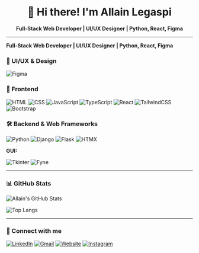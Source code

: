 <h1 align="center">👋 Hi there! I'm Allain Legaspi</h1>

<p align="center">
  <strong>Full-Stack Web Developer | UI/UX Designer | Python, React, Figma</strong>
</p>

---

<strong>Full-Stack Web Developer | UI/UX Designer | Python, React, Figma</strong>

### 🎨 UI/UX & Design

![Figma](https://img.shields.io/badge/-Figma-05122A?style=flat&logo=figma)

### 🧠 Frontend

![HTML](https://img.shields.io/badge/-HTML5-05122A?style=flat&logo=html5)
![CSS](https://img.shields.io/badge/-CSS3-05122A?style=flat&logo=css3)
![JavaScript](https://img.shields.io/badge/-JavaScript-05122A?style=flat&logo=javascript)
![TypeScript](https://img.shields.io/badge/-TypeScript-05122A?style=flat&logo=typescript)
![React](https://img.shields.io/badge/-React-05122A?style=flat&logo=react)
![TailwindCSS](https://img.shields.io/badge/-TailwindCSS-05122A?style=flat&logo=tailwindcss)
![Bootstrap](https://img.shields.io/badge/-Bootstrap-05122A?style=flat&logo=bootstrap)

### 🛠️ Backend & Web Frameworks

![Python](https://img.shields.io/badge/-Python-05122A?style=flat&logo=python)
![Django](https://img.shields.io/badge/-Django-05122A?style=flat&logo=django)
![Flask](https://img.shields.io/badge/-Flask-05122A?style=flat&logo=flask)
![HTMX](https://img.shields.io/badge/-HTMX-05122A?style=flat&logo=html5)

**GUI:**

![Tkinter](https://img.shields.io/badge/-Tkinter-05122A?style=flat)
![Fyne](https://img.shields.io/badge/-Fyne-05122A?style=flat)

---

### 📊 GitHub Stats

![Allain's GitHub Stats](https://github-readme-stats.vercel.app/api?username=Allain-afk&show_icons=true&theme=tokyonight)

![Top Langs](https://github-readme-stats.vercel.app/api/top-langs/?username=Allain-afk&layout=compact&theme=tokyonight)

---

### 🔗 Connect with me

[![LinkedIn](https://img.shields.io/badge/LinkedIn-blue?style=flat&logo=linkedin)]([https://www.linkedin.com](https://www.linkedin.com/in/allain-ralph-legaspi-255a05245/))
[![Gmail](https://img.shields.io/badge/Gmail-red?style=flat&logo=gmail)](mailto:allainralphlegaspi@gmail.com)
[![Website](https://img.shields.io/badge/Website-grey?style=flat&logo=google-chrome)](https://portfolio-evheo48v2-allain-afks-projects.vercel.app/)
[![Instagram](https://img.shields.io/badge/Instagram-purple?style=flat&logo=instagram)](https://www.instagram.com/allainlegaspi/)
